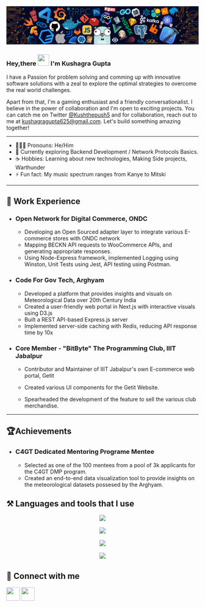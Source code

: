 <img src="https://github.com/Kushdapush/Kushdapush/blob/main/assets/banner.png" />

### Hey,there <img src="https://raw.githubusercontent.com/MartinHeinz/MartinHeinz/master/wave.gif" width="30px" height="30px"> I'm Kushagra Gupta

<!-- Navigating the tech world. I'm a technology enthusiast with a deep passion for solving real-world challenges. My idea of fun? Tackling scary bugs and diving into code, unraveling its mysteries. -->
I have a Passion for problem solving and comming up with innovative software solutions with a zeal to explore the optimal strategies to overcome the real world challenges.

Apart from that, I'm a gaming enthusiast and a friendly conversationalist. I believe in the power of collaboration and I'm open to exciting projects. You can catch me on Twitter [@Kushthepush5](https://twitter.com/Kushthepush5) and for collaboration, reach out to me at kushagragupta625@gmail.com. Let's build something amazing together!

---

- 👨🏻‍💻 Pronouns: He/Him
- 🔭 Currently exploring Backend Development / Network Protocols Basics.
- ☕ Hobbies: Learning about new technologies, Making Side projects, Warthunder
- ⚡ Fun fact: My music spectrum ranges from Kanye to Mitski

---

## 💼 Work Experience

- ### Open Network for Digital Commerce, ONDC
  - Developing an Open Sourced adapter layer to integrate various E-commerce stores with ONDC network
  - Mapping BECKN API requests to WooCommerce APIs, and generating appropriate responses.
  - Using Node-Express framework, implemented Logging using Winston, Unit Tests using Jest, API testing using Postman.

- ### Code For Gov Tech, Arghyam
  - Developed a platform that provides insights and visuals on Meteorological Data over 20th Century India
  - Created a user-friendly web portal in Next.js with interactive visuals using D3.js
  - Built a REST API-based Express.js server
  - Implemented server-side caching with Redis, reducing API response time by 10x


- ### Core Member - "BitByte" The Programming Club, IIIT Jabalpur

  - Contributor and Maintainer of IIIT Jabalpur's own E-commerce web portal, Getit

  - Created various UI components for the Getit Website.

  - Spearheaded the development of the feature to sell the various club merchandise. 

---

<!-- <div style="display: flex;flex-direction:row"> -->

<!-- <div> -->

## 🏆Achievements

- ### C4GT Dedicated Mentoring Programe Mentee
  - Selected as one of the 100 mentees from a pool of 3k applicants for the C4GT DMP program.
  - Created an end-to-end data visualization tool to provide insights on the meteorological datasets possesed by the Arghyam. 

## ⚒️ Languages and tools that I use

<p align="center">
  <a href="https://skillicons.dev">
    <img src="https://skillicons.dev/icons?i=c,cpp,javascript,typescript,go,postman,vue" />
  </a>
</p>
<p align="center">
  <a href="https://skillicons.dev">
    <img src="https://skillicons.dev/icons?i=mongo,express,react,nodejs,tailwind,next,vite" />
  </a>
</p>
<p align="center">
  <a href="https://skillicons.dev">
    <img src="https://skillicons.dev/icons?i=git,github,gitlab,docker,githubactions,redis,vscode" />
  </a>
</p>
<p align="center">
  <a href="https://skillicons.dev">
    <img src="https://skillicons.dev/icons?i=npm,yarn,pnpm,bash,debian,vercel,cloudflare" />
  </a>
</p>
<!-- </div> -->

<!-- <div> -->

<!-- ## 📊 Profile Stats -->

<!-- <p align="center">
  <img align="center" src="https://github-readme-stats.vercel.app/api?username=Kushdapush&show_icons=true&line_height=30&rank_icon=github&theme=algolia" alt="Kushagra's Github Stats"/>
<br/>
</p > -->

<!-- </div> -->

<!-- </div> -->

<!-- ## ✍🏻 Read My Blogs Here

--- -->

## 🤝 Connect with me

[<img height="35" width="35" src="https://skillicons.dev/icons?i=twitter" />](https://twitter.com/Kushthepush5)
[<img height="35" width="35" src="https://skillicons.dev/icons?i=linkedin" />](https://www.linkedin.com/in/kushagra-gupta-22b73324a)
